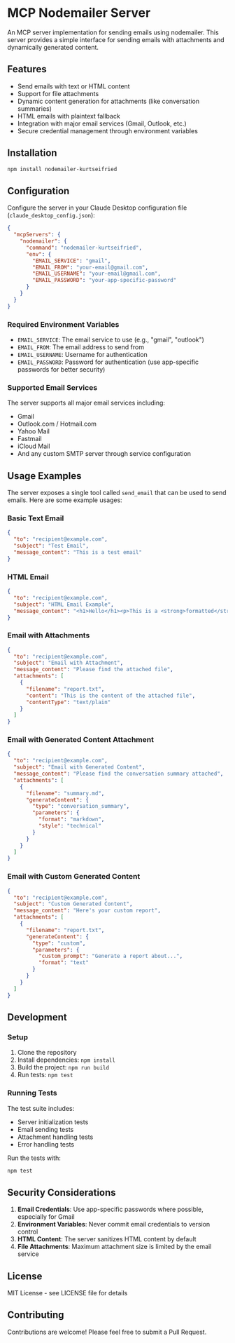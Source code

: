 # MCP Nodemailer Server

An MCP server implementation for sending emails using nodemailer. This server provides a simple interface for sending emails with attachments and dynamically generated content.

## Features

- Send emails with text or HTML content
- Support for file attachments
- Dynamic content generation for attachments (like conversation summaries)
- HTML emails with plaintext fallback
- Integration with major email services (Gmail, Outlook, etc.)
- Secure credential management through environment variables

## Installation

```bash
npm install nodemailer-kurtseifried
```

## Configuration

Configure the server in your Claude Desktop configuration file (`claude_desktop_config.json`):

```json
{
  "mcpServers": {
    "nodemailer": {
      "command": "nodemailer-kurtseifried",
      "env": {
        "EMAIL_SERVICE": "gmail",
        "EMAIL_FROM": "your-email@gmail.com",
        "EMAIL_USERNAME": "your-email@gmail.com",
        "EMAIL_PASSWORD": "your-app-specific-password"
      }
    }
  }
}
```

### Required Environment Variables

- `EMAIL_SERVICE`: The email service to use (e.g., "gmail", "outlook")
- `EMAIL_FROM`: The email address to send from
- `EMAIL_USERNAME`: Username for authentication
- `EMAIL_PASSWORD`: Password for authentication (use app-specific passwords for better security)

### Supported Email Services

The server supports all major email services including:

- Gmail
- Outlook.com / Hotmail.com
- Yahoo Mail
- Fastmail
- iCloud Mail
- And any custom SMTP server through service configuration

## Usage Examples

The server exposes a single tool called `send_email` that can be used to send emails. Here are some example usages:

### Basic Text Email

```json
{
  "to": "recipient@example.com",
  "subject": "Test Email",
  "message_content": "This is a test email"
}
```

### HTML Email

```json
{
  "to": "recipient@example.com",
  "subject": "HTML Email Example",
  "message_content": "<h1>Hello</h1><p>This is a <strong>formatted</strong> email.</p>"
}
```

### Email with Attachments

```json
{
  "to": "recipient@example.com",
  "subject": "Email with Attachment",
  "message_content": "Please find the attached file",
  "attachments": [
    {
      "filename": "report.txt",
      "content": "This is the content of the attached file",
      "contentType": "text/plain"
    }
  ]
}
```

### Email with Generated Content Attachment

```json
{
  "to": "recipient@example.com",
  "subject": "Email with Generated Content",
  "message_content": "Please find the conversation summary attached",
  "attachments": [
    {
      "filename": "summary.md",
      "generateContent": {
        "type": "conversation_summary",
        "parameters": {
          "format": "markdown",
          "style": "technical"
        }
      }
    }
  ]
}
```

### Email with Custom Generated Content

```json
{
  "to": "recipient@example.com",
  "subject": "Custom Generated Content",
  "message_content": "Here's your custom report",
  "attachments": [
    {
      "filename": "report.txt",
      "generateContent": {
        "type": "custom",
        "parameters": {
          "custom_prompt": "Generate a report about...",
          "format": "text"
        }
      }
    }
  ]
}
```

## Development

### Setup

1. Clone the repository
2. Install dependencies: `npm install`
3. Build the project: `npm run build`
4. Run tests: `npm test`

### Running Tests

The test suite includes:
- Server initialization tests
- Email sending tests
- Attachment handling tests
- Error handling tests

Run the tests with:

```bash
npm test
```

## Security Considerations

1. **Email Credentials**: Use app-specific passwords where possible, especially for Gmail
2. **Environment Variables**: Never commit email credentials to version control
3. **HTML Content**: The server sanitizes HTML content by default
4. **File Attachments**: Maximum attachment size is limited by the email service

## License

MIT License - see LICENSE file for details

## Contributing

Contributions are welcome! Please feel free to submit a Pull Request.